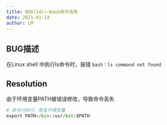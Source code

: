 ```yaml
---
title: BUG(14)——bash命令丢失
date: 2021-01-14
author: LM
---
```


## BUG描述

在Linux shell 中执行ls命令时，报错 `bash：ls command not found`

## Resolution

由于环境变量PATH被错误修改，导致命令丢失

```python
# 命令行执行，恢复环境变量
export PATH=/bin:/usr/bin:$PATH
```

